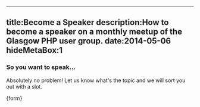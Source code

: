 ----
title:Become a Speaker
description:How to become a speaker on a monthly meetup of the Glasgow PHP 
user group.
date:2014-05-06
hideMetaBox:1
----

### So you want to speak...

Absolutely no problem! Let us know what's the topic and we will sort you out 
with a slot.

{form}